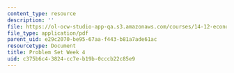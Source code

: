 ```yaml
---
content_type: resource
description: ''
file: https://ol-ocw-studio-app-qa.s3.amazonaws.com/courses/14-12-economic-applications-of-game-theory-fall-2012/c375b6c43824cc7eb19b0cccb22c85e9_MIT14_12F12_recitation%202.pdf
file_type: application/pdf
parent_uid: e29c2070-be95-67aa-f443-b81a7ade61ac
resourcetype: Document
title: Problem Set Week 4
uid: c375b6c4-3824-cc7e-b19b-0cccb22c85e9
---
```

